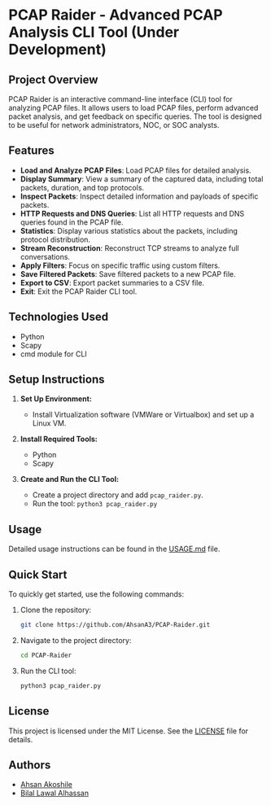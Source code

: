 # PCAP Raider - Advanced PCAP Analysis CLI Tool (Under Development)

## Project Overview
PCAP Raider is an interactive command-line interface (CLI) tool for analyzing PCAP files. It allows users to load PCAP files, perform advanced packet analysis, and get feedback on specific queries. The tool is designed to be useful for network administrators, NOC, or SOC analysts.

## Features
- **Load and Analyze PCAP Files**: Load PCAP files for detailed analysis.
- **Display Summary**: View a summary of the captured data, including total packets, duration, and top protocols.
- **Inspect Packets**: Inspect detailed information and payloads of specific packets.
- **HTTP Requests and DNS Queries**: List all HTTP requests and DNS queries found in the PCAP file.
- **Statistics**: Display various statistics about the packets, including protocol distribution.
- **Stream Reconstruction**: Reconstruct TCP streams to analyze full conversations.
- **Apply Filters**: Focus on specific traffic using custom filters.
- **Save Filtered Packets**: Save filtered packets to a new PCAP file.
- **Export to CSV**: Export packet summaries to a CSV file.
- **Exit**: Exit the PCAP Raider CLI tool.

## Technologies Used
- Python
- Scapy
- cmd module for CLI

## Setup Instructions
1. **Set Up Environment:**
   - Install Virtualization software (VMWare or Virtualbox) and set up a Linux VM.

2. **Install Required Tools:**
   - Python
   - Scapy

3. **Create and Run the CLI Tool:**
   - Create a project directory and add `pcap_raider.py`.
   - Run the tool: `python3 pcap_raider.py`

## Usage
Detailed usage instructions can be found in the [USAGE.md](USAGE.md) file.

## Quick Start
To quickly get started, use the following commands:

1. Clone the repository:

    ```bash
    git clone https://github.com/AhsanA3/PCAP-Raider.git
    ```

2. Navigate to the project directory:

    ```bash
    cd PCAP-Raider
    ```

3. Run the CLI tool:

    ```bash
    python3 pcap_raider.py
    ```

## License
This project is licensed under the MIT License. See the [LICENSE](https://github.com/AhsanA3/PCAP-Raider/blob/main/LICENSE) file for details.

## Authors
- [Ahsan Akoshile](https://github.com/AhsanA3)
- [Bilal Lawal Alhassan](https://github.com/1bilal)

